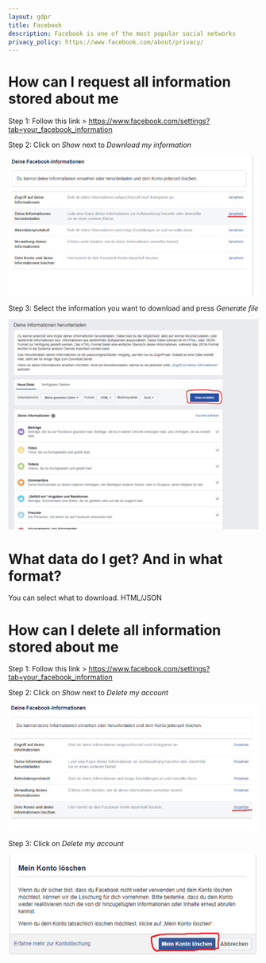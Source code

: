 ```yaml
---
layout: gdpr
title: Facebook
description: Facebook is one of the most popular social networks
privacy_policy: https://www.facebook.com/about/privacy/
---
```

# How can I request all information stored about me

Step 1: Follow this link > https://www.facebook.com/settings?tab=your_facebook_information

Step 2: Click on *Show* next to *Download my information* 

![screenshot 2](/images/sites/facebook/step1.png)

Step 3: Select the information you want to download and press *Generate file*

![screenshot 2](/images/sites/facebook/step2.png)

# What data do I get? And in what format?

You can select what to download. HTML/JSON

# How can I delete all information stored about me

Step 1: Follow this link > https://www.facebook.com/settings?tab=your_facebook_information

Step 2: Click on *Show* next to *Delete my account* 

![screenshot 4](/images/sites/facebook/step3.png)

Step 3: Click on *Delete my account* 

![screenshot 4](/images/sites/facebook/step4.png)
